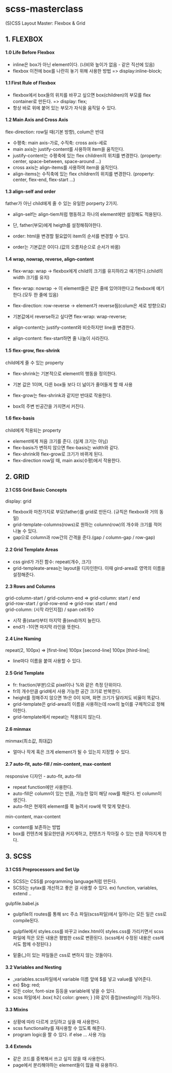 # scss-masterclass

(S)CSS Layout Master: Flexbox & Grid

## 1. FLEXBOX

#### 1.0 Life Before Flexbox

- inline은 box가 아닌 element이다. (너비와 높이가 없음 - 같은 직선에 있음)
- flexbox 이전에 box를 나란히 놓기 위해 사용한 방법 => display:inline-block;

#### 1.1 First Rule of Flexbox

- flexbox에서 box들의 위치를 바꾸고 싶으면 box(children)의 부모를 flex container로 만든다. => display: flex;
- 항상 바로 위에 붙어 있는 부모가 자식을 움직일 수 있다.

#### 1.2 Main Axis and Cross Axis

flex-direction: row일 때(기본 방향), colum은 반대

- 수평축: main axis-가로, 수직축: cross axis-세로
- main axis는 justify-content를 사용하여 item을 움직인다.
- justify-content는 수평축에 있는 flex children의 위치를 변경한다. (property: center, space-between, space-around ...)
- cross axis는 align-items를 사용하여 item을 움직인다.
- align-items는 수직축에 있는 flex children의 위치를 변경한다. (property: center, flex-end, flex-start ...)

#### 1.3 align-self and order

father가 아닌 child에게 줄 수 있는 유일한 porperty 2가지.

- align-self는 align-tiem처럼 행동하고 하나의 element에만 설정해도 적용된다.
- 단, father(부모)에게 heigth를 설정해줘야한다.

- order: html을 변경할 필요없이 item의 순서를 변경할 수 있다.
- order는 기본값은 0이다.(값의 오름차순으로 순서가 바뀜)

#### 1.4 wrap, nowrap, reverse, align-content

- flex-wrap: wrap -> flexbox에게 child의 크기를 유지하라고 얘기한다.(child의 width 크기를 유지)
- flex-wrap: nowrap -> 이 element들은 같은 줄에 있어야한다고 flexbox에 얘기한다.(모두 한 줄에 있음)

- flex-direction: row-reverse -> element가 reverse됨(colum은 세로 방향으로)
- 기본값에서 reverse하고 싶다면 flex-wrap: wrap-reverse;

- align-content는 justify-content와 비슷하지만 line을 변경한다.
- align-content: flex-start하면 줄 나눔이 사라진다.

#### 1.5 flex-grow, flex-shrink

child에게 줄 수 있는 property

- flex-shrink는 기본적으로 element의 행동을 정의한다.
- 기본 값은 1이며, 다른 box들 보다 더 넒이가 줄어들게 할 때 사용

- flex-grow는 flex-shrink과 같지만 반대로 작용한다.
- box의 주변 빈공간을 가지면서 커진다.

#### 1.6 flex-basis

child에게 적용되는 property

- element에게 처음 크기를 준다. (실제 크기는 아님)
- flex-basis가 변하지 않으면 flex-basis는 width와 같다.
- flex-shrink와 flex-grow로 크기가 바뀌게 된다.
- flex-direction row일 때, main axis(수평)에서 작용한다.

## 2. GRID

#### 2.1 CSS Grid Basic Concepts

display: grid

- flexbox와 마찬가지로 부모(father)를 grid로 만든다. (규칙은 flexbox와 거의 동일)
- grid-template-columns(rows)로 원하는 column(row)의 개수와 크기를 적어 나눌 수 있다.
- gap으로 column과 row간의 간격을 준다.(gap / column-gap / row-gap)

#### 2.2 Grid Template Areas

- css gird가 가진 함수: repeat(개수, 크기)
- grid-templeate-areas는 layout을 디자인한다. 이때 gird-area로 영역의 이름을 설정해준다.

#### 2.3 Rows and Columns

grid-column-start / grid-column-end => grid-column: start / end <br/>
grid-row-start / grid-row-end => grid-row: start / end <br/>
grid-column: (시작 라인지점) / span cell개수

- 시작 줄(start)부터 마지막 줄(end)까지 늘린다.
- end가 -1이면 마지막 라인을 뜻한다.

#### 2.4 Line Naming

repeat(2, 100px) => [first-line] 100px [second-line] 100px [third-line];

- line마다 이름을 붙여 사용할 수 있다.

#### 2.5 Grid Template

- fr: fraction(부분)으로 pixel이나 %와 같은 측정 단위이다.
- fr의 개수만큼 grid에서 사용 가능한 공간 크기로 반복한다.
- height를 정해주지 않으면 1fr은 0이 되며, 화면 크기가 달라져도 비율이 똑같다.
- grid-template은 grid-area의 이름을 사용하는데 row의 높이를 구체적으로 정해야한다.
- grid-template에서 repeat는 적용되지 않는다.

#### 2.6 minmax

minmax(최소값, 최대값)

- 얼마나 작게 혹은 크게 element가 될 수 있는지 지정할 수 있다.

#### 2.7 auto-fit, auto-fill / min-content, max-content

responsive 디자인 - auto-fit, auto-fill

- repeat function에만 사용한다.
- auto-fill은 column이 있는 만큼, 가능한 많이 해당 row를 채운다. 빈 column이 생긴다.
- auto-fit은 현재의 element를 쭉 늘려서 row에 딱 맞게 맞춘다.

min-content, max-content

- content를 보존하는 방법
- box를 컨텐츠에 필요한만큼 커지게하고, 컨텐츠가 작아질 수 있는 만큼 작아지게 한다.

## 3. SCSS

#### 3.1 CSS Preprocessors and Set Up

- SCSS는 CSS를 programming language처럼 만든다.
- SCSS는 sytax를 개선하고 좋은 걸 사용할 수 있다. ex) function, variables, extend ..

gulpfile.babel.js

- gulpfile의 routes를 통해 src 주소 파일(scss파일)에서 일어나는 모든 일은 css로 compile된다.
- gulpfile에서 styles.css를 바꾸고 index.html이 styles.css를 가리키면서 scss 파일에 적은 모든 내용은 평범한 css로 변환된다. (scss에서 수정된 내용은 css에서도 함께 수정된다.)

- 밑줄(\_)이 있는 파일들은 css로 변하지 않는 것들이다.

#### 3.2 Variables and Nesting

- \_variables.scss파일에서 variable 이름 앞에 $를 넣고 value를 넣어준다.
- ex) $bg: red;
- 모든 color, font-size 등등을 variable에 넣을 수 있다.
- scss 파일에서 .box{ h2{ color: green; } }와 같이 중첩(nesting)이 가능하다.

#### 3.3 Mixins

- 상황에 따라 다르게 코딩하고 싶을 때 사용한다.
- scss functionality를 재사용할 수 있도록 해준다.
- program logic을 짤 수 있다. if else ... 사용 가능

#### 3.4 Extends

- 같은 코드를 중복해서 쓰고 싶지 않을 때 사용한다.
- page에서 분리해야하는 element들이 많을 때 유용하다.
